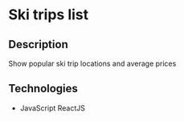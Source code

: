 # Ski trips list

## Description
Show popular ski trip locations and average prices

## Technologies
- JavaScript ReactJS